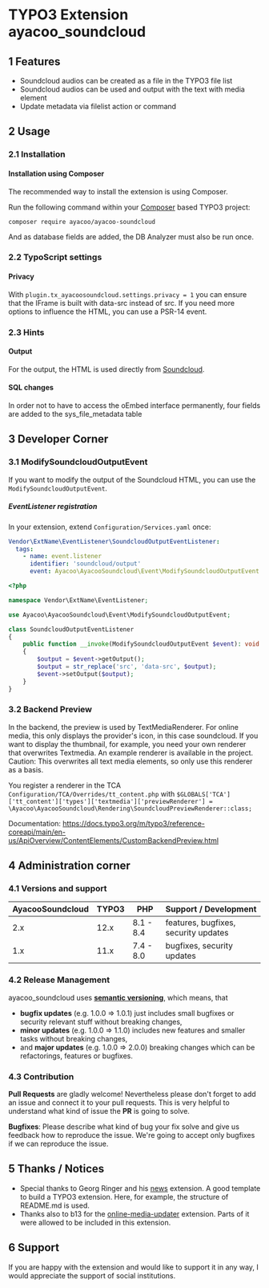 # TYPO3 Extension ayacoo_soundcloud

## 1 Features

* Soundcloud audios can be created as a file in the TYPO3 file list
* Soundcloud audios can be used and output with the text with media element
* Update metadata via filelist action or command

## 2 Usage

### 2.1 Installation

#### Installation using Composer

The recommended way to install the extension is using Composer.

Run the following command within your [Composer][1] based TYPO3 project:

```
composer require ayacoo/ayacoo-soundcloud
```

And as database fields are added, the DB Analyzer must also be run once.

### 2.2 TypoScript settings

#### Privacy

With `plugin.tx_ayacoosoundcloud.settings.privacy = 1` you can ensure that the IFrame is built with
data-src instead of src. If you need more options to influence the HTML, you can use a PSR-14 event.

### 2.3 Hints

#### Output

For the output, the HTML is used directly from [Soundcloud][4].

#### SQL changes

In order not to have to access the oEmbed interface permanently, four fields are
added to the sys_file_metadata table

## 3 Developer Corner

### 3.1 ModifySoundcloudOutputEvent

If you want to modify the output of the Soundcloud HTML, you can use the `ModifySoundcloudOutputEvent`.

##### EventListener registration

In your extension, extend `Configuration/Services.yaml` once:

```yaml
Vendor\ExtName\EventListener\SoundcloudOutputEventListener:
  tags:
    - name: event.listener
      identifier: 'soundcloud/output'
      event: Ayacoo\AyacooSoundcloud\Event\ModifySoundcloudOutputEvent
```

```php
<?php

namespace Vendor\ExtName\EventListener;

use Ayacoo\AyacooSoundcloud\Event\ModifySoundcloudOutputEvent;

class SoundcloudOutputEventListener
{
    public function __invoke(ModifySoundcloudOutputEvent $event): void
    {
        $output = $event->getOutput();
        $output = str_replace('src', 'data-src', $output);
        $event->setOutput($output);
    }
}
```

### 3.2 Backend Preview

In the backend, the preview is used by TextMediaRenderer. For online media, this
only displays the provider's icon, in this case soundcloud. If you want to display
the thumbnail, for example, you need your own renderer that overwrites
Textmedia. An example renderer is available in the project. Caution: This
overwrites all text media elements, so only use this renderer as a basis.

You register a renderer in the TCA `Configuration/TCA/Overrides/tt_content.php`
with `$GLOBALS['TCA']['tt_content']['types']['textmedia']['previewRenderer'] = \Ayacoo\AyacooSoundcloud\Rendering\SoundcloudPreviewRenderer::class;`

Documentation: https://docs.typo3.org/m/typo3/reference-coreapi/main/en-us/ApiOverview/ContentElements/CustomBackendPreview.html

## 4 Administration corner

### 4.1 Versions and support

| AyacooSoundcloud  | TYPO3  | PHP       | Support / Development                |
|-------------------|--------|-----------|--------------------------------------|
| 2.x               | 12.x   | 8.1 - 8.4 | features, bugfixes, security updates |
| 1.x               | 11.x   | 7.4 - 8.0 | bugfixes, security updates           |

### 4.2 Release Management

ayacoo_soundcloud uses [**semantic versioning**][2], which means, that

* **bugfix updates** (e.g. 1.0.0 => 1.0.1) just includes small bugfixes or
  security relevant stuff without breaking
  changes,
* **minor updates** (e.g. 1.0.0 => 1.1.0) includes new features and smaller
  tasks without breaking changes,
* and **major updates** (e.g. 1.0.0 => 2.0.0) breaking changes which can be
  refactorings, features or bugfixes.

### 4.3 Contribution

**Pull Requests** are gladly welcome! Nevertheless please don't forget to add an
issue and connect it to your pull
requests. This
is very helpful to understand what kind of issue the **PR** is going to solve.

**Bugfixes**: Please describe what kind of bug your fix solve and give us
feedback how to reproduce the issue. We're
going
to accept only bugfixes if we can reproduce the issue.

## 5 Thanks / Notices

- Special thanks to Georg Ringer and his [news][3] extension. A good template to
  build a TYPO3 extension. Here, for example, the structure of README.md is
  used.
- Thanks also to b13 for the [online-media-updater][5] extension. Parts of it
  were allowed to be included in this extension.

[1]: https://getcomposer.org/

[2]: https://semver.org/

[3]: https://github.com/georgringer/news

[4]: https://developers.soundcloud.com/docs/oembed

[5]: https://github.com/b13/online-media-updater

## 6 Support

If you are happy with the extension and would like to support it in any way, I
would appreciate the support of social institutions.
